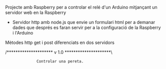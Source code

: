 Projecte amb Raspberry per a controlar el relé d'un Arduino mitjançant
un servidor web en la Raspberry

- Servidor http amb node.js que envie un formulari html per a demanar
dades que després es faran servir per a la configuració de la
Raspberry i l'Arduino

Mètodes http get i post diferenciats en dos servidors

/********************* v 1.0 *********************\

	              Controlar una pereta.

